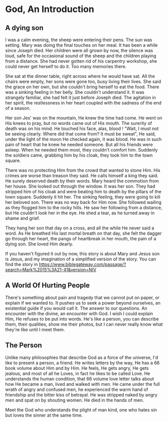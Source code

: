 # God, An Introduction

## A dying son
I was a calm evening, the sheep were entering their pens. The sun was setting. Mary was doing the final touches on her meal.
It has been a while since Joseph died. Her children were all grown by now, the silence was loud, safe for the occasional sound 
of the sheep and the children playing from a distance. She had never gotten rid of his carpentry workshop, she could never get herself
to do it. Too many memories there. 

She sat at the dinner table, right across where he would have sat. All the chairs were empty, her sons were gone too, busy living 
their lives. She said the grace on her own, but she couldn't bring herself to eat the food. There was a sinking feeling in her belly.
She couldn't understand it. It was strangely familiar, she had felt it just before Joseph died. The agitation in her spirit,
the restlessness in her heart coupled with the sadness of the end of a season. 


Her son Jes' was on the mountain, He knew the time had come. He went on His knees to pray, but no words came out of His mouth. The surerity
of death was on his mind. He touched his face, alas, blood ! "Wait, I must not be seeing clearly. Where did that come from?
It must be sweat", He said, under the light of the moon He checked again, it was blood. He was in such pain of heart that he knew he needed 
someone. But all his friends were asleep. When he needed them most, they couldn't comfort him. Suddenly the soldiers came, grabbing 
him by his cloak, they took him to the town square.

There was no protecting Him from the crowd that wanted to stone Him. His crimes are worse than treason they said. He calls himself 
a king they said. He surely deserved death by their words. Mary heard the commotion from her house. She looked out through the window. It was her son.
They had stripped him of his cloak and were beating him to death by the pillars of the town square. Suddenly it hit her. The sinking 
feeling, they were going to kill her beloved son. There was no way back for Him now. She followed wailing as they flogged him to 
the rocky hills. He saw her following from a distance, but He couldn't look her in the eye. He shed a tear, as he turned away in 
shame and grief. 

They hang her son that day on a cross, and all the while He never said a word. As He breathed His last mortal breath on that day,
she felt the dagger go through her heart, the pangs of heartbreak in her mouth, the pain of a dying son. She loved Him dearly. 

If you haven't figured it out by now, this story is about Mary and Jesus son is Jesus, and my imagination of a simplified version of the story.
You can find the story in 
https://www.biblegateway.com/passage/?search=Mark%2015%3A21-41&version=NIV

## A World Of Hurting People
There's something about pain and tragedy that we cannot put on paper, or explain if we wanted to. It pushes us to seek a power beyond
ourselves, an existential guide if you would call it. The answer to our questions. An encounter with the divine, an encounter with 
God. I wish I could explain Him, He refuses to be put into words. He's like a person, you can describe them, 
their qualities, show me their photos, but I can never really know what they're like until I meet them. 

## The Person
Unlike many philosophies that describe God as a force of the universe, I'd like to present a person, a friend. He writes letters by the way,
He has a 66 book volume about Him and by Him. He feels, He gets angry, He gets jealous, and most of all he Loves, in fact he likes 
to be called Love. He understands the human condition, that 66 volume love letter talks about how He became a man, lived and walked 
with men. He came under the full wrath of angry and confused men, he experienced the warm hand of friendship and the bitter kiss 
of betrayal. He was stripped naked by angry men and spat on by shouting women. He died in the hands of men.

Meet the God who understands the plight of man kind, one who hates sin but loves the sinner at the same time. 




